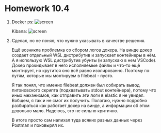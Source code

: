 # Homework 10.4

1. Docker ps:
   ![screen](https://i.imgur.com/g2sgcWf.png)

   Kibana:
   ![screen](https://i.imgur.com/SDi8Mpx.png)

2. Сделал, но не понял, что нужно указывать в качестве решения.  

   Ещё возникла проблемка со сбором логов докера. На винде докер создает отдельный WSL дистрибутив и запускает контейнеры в нём. А я использую WSL дистрибутив убунты (и запускаю в нем VSCode). Докер прокидывает в него исполняемые файлы и что-то ещё монтирует, но крутится оно всё равно изолированно. Поэтому по путям, которые мы монтируем в filebeat - пусто.  

   Я так понял, что именно filebeat должен был собирать вывод питоновского скрипта (подхватывать stdout контейнера), потому что иных механизмов, как отправить эти логи в elastic я не увидел. Вобщем, я так и не смог их получить. Полагаю, нужно подробно разбираться как работает докер на винде, а информации об этом довольно мало. Надеюсь, это не сильно критично.

   В итоге просто сам напихал туда всяких разных данных через Postman и поковырял их.
